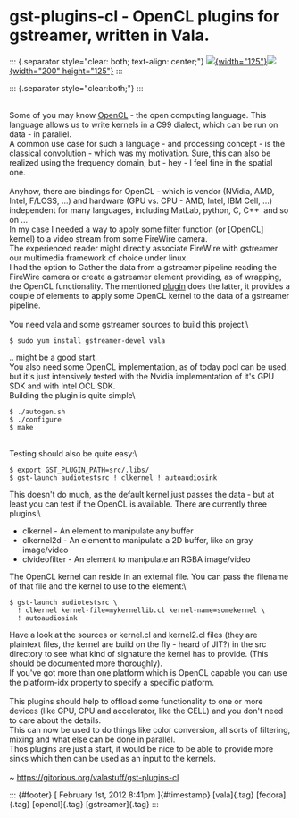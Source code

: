 gst-plugins-cl - OpenCL plugins for gstreamer, written in Vala.
===============================================================

::: {.separator style="clear: both; text-align: center;"}
[![](http://upload.wikimedia.org/wikipedia/en/5/57/OpenCL_Logo.png){width="125"}](http://upload.wikimedia.org/wikipedia/en/5/57/OpenCL_Logo.png)[![](http://4.bp.blogspot.com/-ngeSCe2Ks4s/Tx-_iFu8tRI/AAAAAAAAAIE/SiM1rK8oAd0/s200/Bildschirmfoto+am+2012-01-25+09%253A37%253A32.png){width="200"
height="125"}](http://4.bp.blogspot.com/-ngeSCe2Ks4s/Tx-_iFu8tRI/AAAAAAAAAIE/SiM1rK8oAd0/s1600/Bildschirmfoto+am+2012-01-25+09%253A37%253A32.png)
:::

::: {.separator style="clear:both;"}
:::

\
Some of you may know [OpenCL](http://en.wikipedia.org/wiki/OpenCL) - the
open computing language. This language allows us to write kernels in a
C99 dialect, which can be run on data - in parallel.\
A common use case for such a language - and processing concept - is the
classical convolution - which was my motivation. Sure, this can also be
realized using the frequency domain, but - hey - I feel fine in the
spatial one.\
\
Anyhow, there are bindings for OpenCL - which is vendor (NVidia, AMD,
Intel, F/LOSS, ...) and hardware (GPU vs. CPU - AMD, Intel, IBM Cell,
...) independent for many languages, including MatLab, python, C, C++ 
and so on ...\
In my case I needed a way to apply some filter function (or \[OpenCL\]
kernel) to a video stream from some FireWire camera.\
The experienced reader might directly associate FireWire with gstreamer
our multimedia framework of choice under linux.\
I had the option to Gather the data from a gstreamer pipeline reading
the FireWire camera or create a gstreamer element providing, as of
wrapping, the OpenCL functionality. The mentioned
[plugin](https://gitorious.org/valastuff/gst-plugins-cl) does the
latter, it provides a couple of elements to apply some OpenCL kernel to
the data of a gstreamer pipeline.\
\
You need vala and some gstreamer sources to build this project:\

    $ sudo yum install gstreamer-devel vala

.. might be a good start.\
You also need some OpenCL implementation, as of today pocl can be used,
but it's just intensively tested with the Nvidia implementation of it's
GPU SDK and with Intel OCL SDK.\
Building the plugin is quite simple\

    $ ./autogen.sh
    $ ./configure
    $ make

\
Testing should also be quite easy:\

    $ export GST_PLUGIN_PATH=src/.libs/
    $ gst-launch audiotestsrc ! clkernel ! autoaudiosink

This doesn't do much, as the default kernel just passes the data - but
at least you can test if the OpenCL is available. There are currently
three plugins:\

-   clkernel - An element to manipulate any buffer
-   clkernel2d - An element to manipulate a 2D buffer, like an gray
    image/video
-   clvideofilter - An element to manipulate an RGBA image/video

The OpenCL kernel can reside in an external file. You can pass the
filename of that file and the kernel to use to the element:\

    $ gst-launch audiotestsrc \
      ! clkernel kernel-file=mykernellib.cl kernel-name=somekernel \
      ! autoaudiosink

Have a look at the sources or kernel.cl and kernel2.cl files (they are
plaintext files, the kernel are build on the fly - heard of JIT?) in the
src directory to see what kind of signature the kernel has to provide.
(This should be documented more thoroughly).\
If you've got more than one platform which is OpenCL capable you can use
the platform-idx property to specify a specific platform.\
\
This plugins should help to offload some functionality to one or more
devices (like GPU, CPU and accelerator, like the CELL) and you don't
need to care about the details.\
This can now be used to do things like color conversion, all sorts of
filtering, mixing and what else can be done in parallel.\
Thos plugins are just a start, it would be nice to be able to provide
more sinks which then can be used as an input to the kernels.\
\
\~ <https://gitorious.org/valastuff/gst-plugins-cl>

::: {#footer}
[ February 1st, 2012 8:41pm ]{#timestamp} [vala]{.tag} [fedora]{.tag}
[opencl]{.tag} [gstreamer]{.tag}
:::
